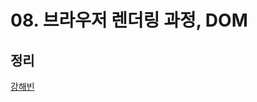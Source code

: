 # 08. 브라우저 렌더링 과정, DOM

## 정리

[강해빈](https://haegu.notion.site/e5b5cab6a9a644afb695f24da3f9e34a?pvs=4)
